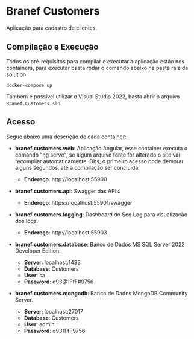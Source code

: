 # Branef Customers

Aplicação para cadastro de clientes.

## Compilação e Execução

Todos os pré-requisitos para compilar e executar a aplicação estão nos containers, para executar basta rodar o comando abaixo na pasta raiz da solution:

```
docker-compose up
```
Também é possível utilizar o Visual Studio 2022, basta abrir o arquivo ```Branef.Customers.sln```.

## Acesso

Segue abaixo uma descrição de cada container:

- **branef.customers.web**: Aplicação Angular, esse container executa o comando "ng serve", se algum arquivo fonte for alterado o site vai recompilar automaticamente. 
Obs, o primeiro acesso pode demorar alguns segundos, até a compilação ser concluída.
  - **Endereço**: http://localhost:55900

- **branef.customers.api**: Swagger das APIs.
  - **Endereço**: https://localhost:55901/swagger

- **branef.customers.logging**: Dashboard do Seq Log para visualização dos logs.
  - **Endereço**: http://localhost:55903

- **branef.customers.database**: Banco de Dados MS SQL Server 2022 Developer Edition.
  - **Server**: localhost:1433
  - **Database**: Customers
  - **User**: sa
  - **Password**: d93@1FfF#9756

- **branef.customers.mongodb**: Banco de Dados MongoDB Community Server.
  - **Server**: localhost:27017
  - **Database**: Customers
  - **User**: admin
  - **Password**: d931FfF9756